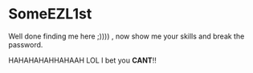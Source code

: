 # SomeEZL1st
Well done finding me here ;)))) , now show me your skills and break the password.


HAHAHAHAHHAHAAH LOL I bet you **CANT**!!
